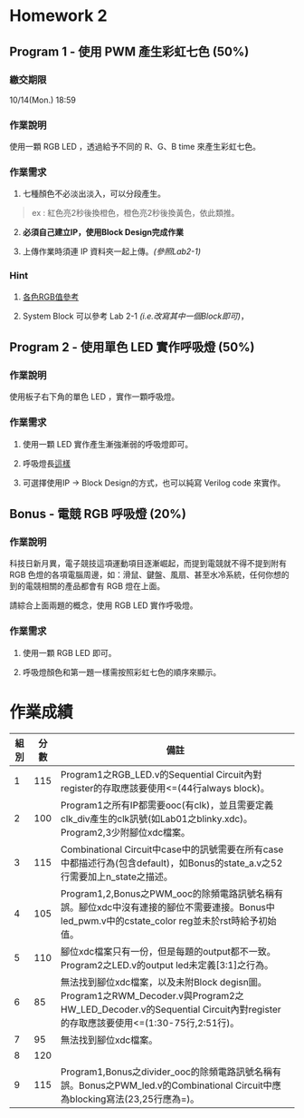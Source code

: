 Homework 2
====================

## Program 1 - 使用 PWM 產生彩虹七色 (50%)

### 繳交期限

10/14(Mon.) 18:59

### 作業說明

使用一顆 RGB LED ，透過給予不同的 R、G、B time 來產生彩虹七色。

### 作業需求

1. 七種顏色不必淡出淡入，可以分段產生。
> ex : 紅色亮2秒後換橙色，橙色亮2秒後換黃色，依此類推。

2. **必須自己建立IP，使用Block Design完成作業**

3. 上傳作業時須連 IP 資料夾一起上傳。*(參照Lab2-1)*

### Hint

1. [各色RGB值參考](https://microdnd.pixnet.net/blog/post/103334755-%5B%E7%A8%8B%E5%BC%8F%5D-%E5%90%84%E9%A1%8F%E8%89%B2rgb%E5%80%BC%E5%8F%83%E8%80%83%E8%A1%A8)

2. System Block 可以參考 Lab 2-1 *(i.e.改寫其中一個Block即可)*，

## Program 2 - 使用單色 LED 實作呼吸燈 (50%)

### 作業說明

使用板子右下角的單色 LED ，實作一顆呼吸燈。

### 作業需求

1. 使用一顆 LED 實作產生漸強漸弱的呼吸燈即可。

2. 呼吸燈長[這樣](https://www.youtube.com/watch?v=Z6tbQ0HNmag)

3. 可選擇使用IP -> Block Design的方式，也可以純寫 Verilog code 來實作。

## Bonus - 電競 RGB 呼吸燈 (20%)

### 作業說明

科技日新月異，電子競技這項運動項目逐漸崛起，而提到電競就不得不提到附有 RGB 色燈的各項電腦周邊，如：滑鼠、鍵盤、風扇、甚至水冷系統，任何你想的到的電競相關的產品都會有 RGB 燈在上面。

請綜合上面兩題的概念，使用 RGB LED 實作呼吸燈。

### 作業需求

1. 使用一顆 RGB LED 即可。

2. 呼吸燈顏色和第一題一樣需按照彩虹七色的順序來顯示。

# 作業成績

| 組別 | 分數 | 備註 |
|------|------|-----|
|1|115|Program1之RGB_LED.v的Sequential Circuit內對register的存取應該要使用<=(44行always block)。|
|2|100|Program1之所有IP都需要ooc(有clk)，並且需要定義clk_div產生的clk訊號(如Lab01之blinky.xdc)。Program2,3少附腳位xdc檔案。|
|3|115|Combinational Circuit中case中的訊號需要在所有case中都描述行為(包含default)，如Bonus的state_a.v之52行需要加上n_state之描述。|
|4|105|Program1,2,Bonus之PWM_ooc的除頻電路訊號名稱有誤。腳位xdc中沒有連接的腳位不需要連接。Bonus中led_pwm.v中的cstate_color reg並未於rst時給予初始值。|
|5|110|腳位xdc檔案只有一份，但是每題的output都不一致。Program2之LED.v的output led未定義[3:1]之行為。|
|6|85|無法找到腳位xdc檔案，以及未附Block degisn圖。Program1之RWM_Decoder.v與Program2之HW_LED_Decoder.v的Sequential Circuit內對register的存取應該要使用<=(1:30-75行,2:51行)。|
|7|95|無法找到腳位xdc檔案。|
|8|120||
|9|115|Program1,Bonus之divider_ooc的除頻電路訊號名稱有誤。Bonus之PWM_led.v的Combinational Circuit中應為blocking寫法(23,25行應為=)。|
